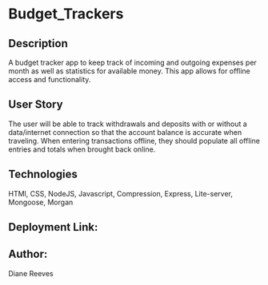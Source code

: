 # Budget_Trackers

## Description
A budget tracker app to keep track of incoming and outgoing expenses per month as well as statistics for available money. This app allows for offline access and functionality.

## User Story
The user will be able to track withdrawals and deposits with or without a data/internet connection so that the account balance is accurate when traveling.  When entering transactions offline, they should populate all offline entries and totals when brought back online.

## Technologies
HTMl, CSS, NodeJS, Javascript, Compression, Express, Lite-server, Mongoose, Morgan

## Deployment Link:


## Author: 
Diane Reeves